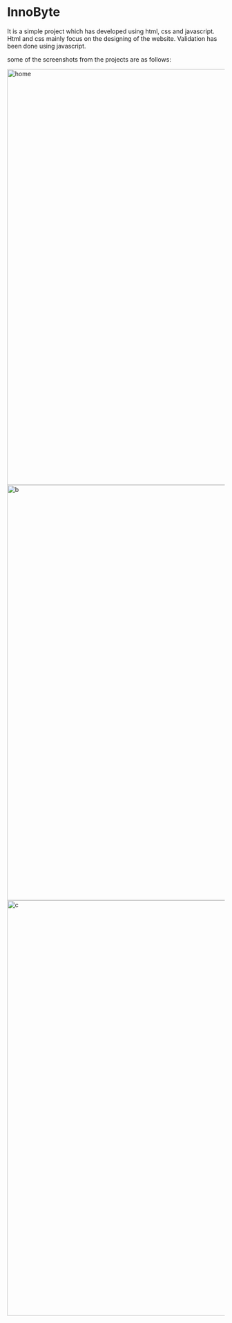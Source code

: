 # InnoByte

It is a simple project which has developed using html, css and javascript.
Html and css mainly focus on the designing of the website.
Validation has been done using javascript.


some of the screenshots from the projects are as follows: 

<img width="960" alt="home" src="https://github.com/tfahad/InnoByte/assets/74641555/1e8e519e-744b-4ae3-999f-c642d229a395">

<img width="959" alt="b" src="https://github.com/tfahad/InnoByte/assets/74641555/00ce89cf-ebfd-4344-bd01-c2983e2acfc4">

<img width="959" alt="c" src="https://github.com/tfahad/InnoByte/assets/74641555/bbc14c56-db2b-4262-b297-55dae59fb7ac">
